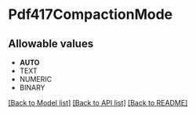 # Pdf417CompactionMode


## Allowable values

* **AUTO**
* TEXT
* NUMERIC
* BINARY

[[Back to Model list]](../../README.md#documentation-for-models) [[Back to API list]](../../README.md#documentation-for-api-endpoints) [[Back to README]](../../README.md)


